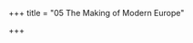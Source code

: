 +++
title = "05 The Making of Modern Europe"

+++

[^1]: B. Bramanti et al., “Genetic Discontinuity Between Local Hunter-Gatherers and Central Europe’s First Farmers,” *Science* 326 \(2009\): 137–40.

[^2]: A. Keller et al., “New Insights into the Tyrolean Iceman’s Origin and Phenotype as Inferred by Whole-Genome Sequencing,” *Nature Communications* 3 \(2012\): 698.

[^3]: W. Muller et al., “Origin and Migration of the Alpine Iceman,” *Science* 302 \(2003\): 862–66.

[^4]: P. Skoglund et al., “Origins and Genetic Legacy of Neolithic Farmers and Hunter-Gatherers in Europe,” *Science* 336 \(2012\): 466–69.

[^5]: Albert J. Ammerman and Luigi Luca Cavalli-Sforza, *The Neolithic Transition and the Genetics of Populations in Europe* \(Princeton, NJ: Princeton University Press, 1984\).

[^6]: N. J. Patterson et al., “Ancient Admixture in Human History,” *Genetics* 192 \(2012\): 1065–93.

[^7]: M. Raghavan et al., “Upper Palaeolithic Siberian Genome Reveals Dual Ancestry of Native Americans,” *Nature* \(2013\): doi: 10.1038/nature12736.

[^8]: I. Lazaridis et al., “Ancient Human Genomes Suggest Three Ancestral Populations for Present-Day Europeans,” *Nature* 513 \(2014\): 409–13.

[^9]: C. Gamba et al., “Genome Flux and Stasis in a Five Millennium Transect of European Prehistory,” *Nature Communications* 5 \(2014\): 5257; M. E. Allentoft et al., “Population Genomics of Bronze Age Eurasia,” *Nature* 522 \(2015\): 167–72; W. Haak et al., “Massive Migration from the Steppe Was a Source for Indo-European Languages in Europe,” *Nature* 522 \(2015\): 207–11; I. Mathieson et al., “Genome-Wide Patterns of Selection in 230 Ancient Eurasians,” *Nature* 528 \(2015\): 499–503.

[^10]: Luigi Luca Cavalli-Sforza, Paolo Menozzi, and Alberto Piazza, *The History and Geography of Human Genes* \(Princeton, NJ: Princeton University Press, 1994\).

[^11]: Haak et al., “Massive Migration”; Mathieson et al., “Genome-Wide Patterns.”

[^12]: Q. Fu et al., “The Genetic History of Ice Age Europe,” *Nature* 534 \(2016\): 200–5.

[^13]: I. Mathieson, “The Genomic History of Southeastern Europe,” *bioRxiv* \(2017\): [doi.org/10.1101/135616](http://doi.org/10.1101/135616).

[^14]: K. Douka et al., “Dating Knossos and the Arrival of the Earliest Neolithic in the Southern Aegean,” *Antiquity* 91 \(2017\): 304–21.

[^15]: Haak et al., “Massive Migration”; M. Lipson et al., “Parallel Palaeogenomic Transects Reveal Complex Genetic History of Early European Farmers,” *Nature* 551 \(2017\): 368–72.

[^16]: Colin Renfrew, *Before Civilization: The Radiocarbon Revolution and Prehistoric Europe* \(London: Jonathan Cape, 1973\).

[^17]: Marija Gimbutas, *The Prehistory of Eastern Europe, Part I: Mesolithic, Neolithic and Copper Age Cultures in Russia and the Baltic Area* \(American School of Prehistoric Research, Harvard University, Bulletin No. 20\) \(Cambridge, MA: Peabody Museum, 1956\).

[^18]: David W. Anthony, *The Horse, the Wheel, and Language: How Bronze-Age Riders from the Eurasian Steppes Shaped the Modern World* \(Princeton, NJ: Princeton University Press, 2007\).

[^19]: Ibid.

[^20]: Ibid.

[^21]: Haak et al., “Massive Migration.”

[^22]: Ibid.; I. Lazaridis et al., “Genomic Insights into the Origin of Farming in the Ancient Near East,” *Nature* 536 \(2016\): 419–24.

[^23]: M. Ivanova, “Kaukasus Und Orient: Die Entstehung des ‘Maikop-Phänomens’ im 4. Jahrtausend v. Chr.,” *Praehistorische Zeitschrift* 87 \(2012\): 1–28.

[^24]: Haak et al., “Massive Migration”; Allentoft et al., “Bronze Age Eurasia.”

[^25]: Ibid.

[^26]: G. Kossinna, “Die Deutsche Ostmark: Ein Heimatboden der Germanen,” *Berlin* \(1919\).

[^27]: B. Arnold, “The Past as Propaganda: Totalitarian Archaeology in Nazi Germany,” *Antiquity* 64 \(1990\): 464–78.

[^28]: H. Härke, “The Debate on Migration and Identity in Europe,” *Antiquity* 78 \(2004\): 453–56.

[^29]: V. Heyd, “Kossinna’s Smile,” *Antiquity* 91 \(2017\): 348–59; M. Vander Linden, “Population History in Third-Millennium-BC Europe: Assessing the Contribution of Genetics,” *World Archaeology* 48 \(2016\): 714–28; N. N. Johannsen, G. Larson, D. J. Meltzer, and M. Vander Linden, “A Composite Window into Human History,” *Science* 356 \(2017\): 1118–20.

[^30]: Vere Gordon Childe, *The Aryans: A Study of Indo-European Origins* \(London and New York: K. Paul, Trench, Trubner and Co. and Alfred A. Knopf, 1926\).

[^31]: Härke, “Debate on Migration and Identity.”

[^32]: Peter Bellwood, *First Migrants: Ancient Migration in Global Perspective* \(Chichester, West Sussex, UK / Malden, MA: Wiley-Blackwell, 2013\).

[^33]: Colin McEvedy and Richard Jones, *Atlas of World Population History* \(Harmondsworth, Middlesex, UK: Penguin, 1978\).

[^34]: K. Kristiansen, “The Bronze Age Expansion of Indo-European Languages: An Archaeological Model,” in *Becoming European: The Transformation of Third Millennium Northern and Western Europe*, ed. Christopher Prescott and Håkon Glørstad \(Oxford: Oxbow Books, 2011\), 165–81.

[^35]: S. Rasmussen et al., “Early Divergent Strains of *Yersinia pestis* in Eurasia 5,000 Years Ago,” *Cell* 163 \(2015\): 571–82.

[^36]: A. P. Fitzpatrick, *The Amesbury Archer and the Boscombe Bowmen: Bell Beaker Burials at Boscombe Down, Amesbury, Wiltshire* \(Salisbury, UK: Wessex Archaeology Reports, 2011\).

[^37]: I. Olalde et al., “The Beaker Phenomenon and the Genomic Transformation of Northwest Europe,” *bioRxiv* \(2017\): [doi.org/10.1101/135962](http://doi.org/10.1101/135962).

[^38]: L. M. Cassidy et al., “Neolithic and Bronze Age Migration to Ireland and Establishment of the Insular Atlantic Genome,” *Proceedings of the National Academy of Sciences of the U.S.A.* 113 \(2016\): 368–73.

[^39]: Colin Renfrew, *Archaeology and Language: The Puzzle of Indo-European Origins* \(Cambridge: Cambridge University Press, 1997\).

[^40]: Ibid.

[^41]: P. Bellwood, “Human Migrations and the Histories of Major Language Families,” in *The Global Prehistory of Human Migration* \(Chichester, UK, and Malden, MA: Wiley-Blackwell, 2013\), 87–95.

[^42]: Renfrew, *Archaeology and Language*; Peter Bellwood, *First Farmers: The Origins of Agricultural Societies* \(Malden, MA: Blackwell, 2005\).

[^43]: Haak et al., “Massive Migration”; Allentoft et al., “Bronze Age Eurasia.”

[^44]: D. W. Anthony and D. Ringe, “The Indo-European Homeland from Linguistic and Archaeological Perspectives,” *Annual Review of Linguistics* 1 \(2015\): 199–219.

[^45]: Léon Poliakov, *The Aryan Myth: A History of Racist and Nationalist Ideas in Europe* \(New York: Basic Books, 1974\).


